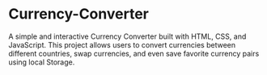 # Currency-Converter
A simple and interactive Currency Converter built with HTML, CSS, and JavaScript. This project allows users to convert currencies between different countries, swap currencies, and even save favorite currency pairs using local Storage.

